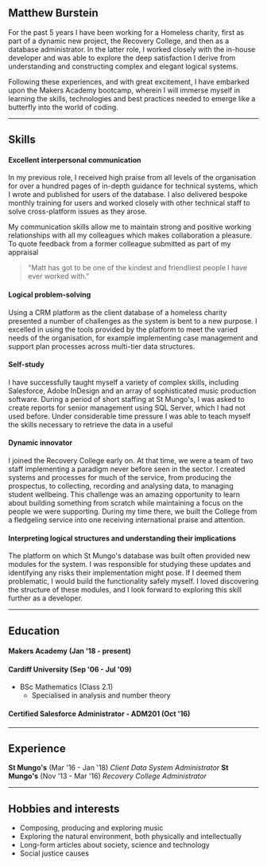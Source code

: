 ## Matthew Burstein


For the past 5 years I have been working for a Homeless charity, first as part of a dynamic new project, the Recovery College, and then as a database administrator. In the latter role, I worked closely with the in-house developer and was able to explore the deep satisfaction I derive from understanding and constructing complex and elegant logical systems.

Following these experiences, and with great excitement, I have embarked upon the Makers Academy bootcamp, wherein I will immerse myself in learning the skills, technologies and best practices needed to emerge like a butterfly into the world of coding.

---

## Skills


#### Excellent interpersonal communication

In my previous role, I received high praise from all levels of the organisation for over a hundred pages of in-depth guidance for technical systems, which I wrote and published for users of the database. I also delivered bespoke monthly training for users and worked closely with other technical staff to solve cross-platform issues as they arose.

My communication skills allow me to maintain strong and positive working relationships with all my colleagues which makes collaboration a pleasure. To quote feedback from a former colleague submitted as part of my appraisal
>"Matt has got to be one of the kindest and friendliest people I have ever worked with."

#### Logical problem-solving

Using a CRM platform as the client database of a homeless charity presented a number of challenges as the system is bent to a new purpose. I excelled in using the tools provided by the platform to meet the varied needs of the organisation, for example implementing case management and support plan processes across multi-tier data structures.

#### Self-study

I have successfully taught myself a variety of complex skills, including Salesforce, Adobe InDesign and an array of sophisticated music production software. During a period of short staffing at St Mungo's, I was asked to create reports for senior management using SQL Server, which I had not used before. Under considerable time pressure I was able to teach myself the skills necessary to retrieve the data in a useful


#### Dynamic innovator

I joined the Recovery College early on. At that time, we were a team of two staff implementing a paradigm never before seen in the sector. I created systems and processes for much of the service, from producing the prospectus, to collecting, recording and analysing data, to managing student wellbeing. This challenge was an amazing opportunity to learn about building something from scratch while maintaining a focus on the people we were supporting. During my time there, we built the College from a fledgeling service into one receiving international praise and attention.

#### Interpreting logical structures and understanding their implications

The platform on which St Mungo's database was built often provided new modules for the system. I was responsible for studying these updates and identifying any risks their implementation might pose. If I deemed them problematic, I would build the functionality safely myself. I loved discovering the structure of these modules, and I look forward to exploring this skill further as a developer.

---
## Education

#### Makers Academy (Jan '18 - present)
<!--
- Curious and passionate about code. [PROVIDE EVIDENCE]
- Fast, independent learner [PROVIDE EVIDENCE]
- Great collaborator [PROVIDE EVIDENCE]

- OOP, TDD, MVC, DDDs
- Agile/XP
- Ruby, Rails, JavaScript
- RSpec, Jasmine -->

#### Cardiff University (Sep '06 - Jul '09)

- BSc Mathematics (Class 2.1)
  - Specialised in analysis and number theory

#### Certified Salesforce Administrator - ADM201 (Oct '16)

---

## Experience

**St Mungo's** (Mar '16 - Jan '18)
*Client Data System Administrator*
**St Mungo's** (Nov '13 - Mar '16)
*Recovery College Administrator*

---

## Hobbies and interests

- Composing, producing and exploring music
- Exploring the natural environment, both physically and intellectually
- Long-form articles about society, science and technology
- Social justice causes
